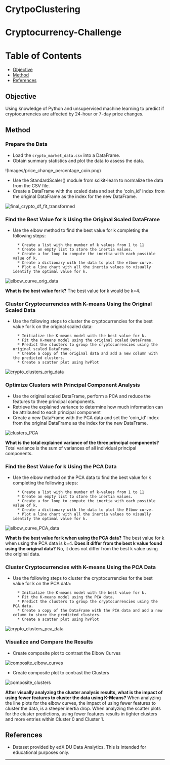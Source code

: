 # CrytpoClustering
# Cryptocurrency-Challenge



Table of Contents
=================

  * [Objective](#objective)
  * [Method](#method)
  * [References](#references)
  
  
  
## Objective
  
  
Using knowledge of Python and unsupervised machine learning to predict if cryptocurrencies are affected by 24-hour or 7-day price changes.



## Method


### Prepare the Data


* Load the `crypto_market_data.csv` into a DataFrame.
* Obtain summary statistics and plot the data to assess the data.

!(Images/price_change_percentage_coin.png)  

* Use the StandardScaler() module from scikit-learn to normalize the data from the CSV file.
* Create a DataFrame with the scaled data and set the 'coin_id' index from the original DataFrame as the index for the new DataFrame.

![final_crypto_df_fit_transformed](images/price_change_percentage_coin.png) 



### Find the Best Value for k Using the Original Scaled DataFrame


* Use the elbow method to find the best value for k completing the following steps:

        * Create a list with the number of k values from 1 to 11
        * Create an empty list to store the inertia values.
        * Create a for loop to compute the inertia with each possible value of k.
        * Create a dictionary with the data to plot the elbow curve.
        * Plot a line chart with all the inertia values to visually identify the optimal value for k.
![elbow_curve_orig_data](Images/elbow_curve_orig_data.png)  


**What is the best value for k?** The best value for k would be k=4.



### Cluster Cryptocurrencies with K-means Using the Original Scaled Data


* Use the following steps to cluster the cryptocurrencies for the best value for k on the original scaled data:

        * Initialize the K-means model with the best value for k.
        * Fit the K-means model using the original scaled DataFrame.
        * Predict the clusters to group the cryptocurrencies using the original scaled DataFrame.
        * Create a copy of the original data and add a new column with the predicted clusters.
        * Create a scatter plot using hvPlot
![crypto_clusters_orig_data](Images/crypto_clusters_orig_data.png)          
        
        

### Optimize Clusters with Principal Component Analysis


* Use the original scaled DataFrame, perform a PCA and reduce the features to three principal components.
* Retrieve the explained variance to determine how much information can be attributed to each principal component
* Create a new DataFrame with the PCA data and set the 'coin_id' index from the original DataFrame as the index for the new DataFrame.

![clusters_PCA](Images/clusters_PCA.png)  


**What is the total explained variance of the three principal components?** Total variance is the sum of variances of  all individual principal components.



### Find the Best Value for k Using the PCA Data


* Use the elbow method on the PCA data to find the best value for k completing the following steps:

        * Create a list with the number of k-values from 1 to 11
        * Create an empty list to store the inertia values.
        * Create a for loop to compute the inertia with each possible value of k.
        * Create a dictionary with the data to plot the Elbow curve.
        * Plot a line chart with all the inertia values to visually identify the optimal value for k.
![elbow_curve_PCA_data](Images/elbow_curve_PCA_data.png)  

**What is the best value for k when using the PCA data?** The best value for k when using the PCA data is k=4. 
**Does it differ from the best k value found using the original data?** No, it does not differ from the best k value using the original data.



### Cluster Cryptocurrencies with K-means Using the PCA Data


* Use the following steps to cluster the cryptocurrencies for the best value for k on the PCA data:

        * Initialize the K-means model with the best value for k.
        * Fit the K-means model using the PCA data.
        * Predict the clusters to group the cryptocurrencies using the PCA data.
        * Create a copy of the DataFrame with the PCA data and add a new column to store the predicted clusters.
        * Create a scatter plot using hvPlot
![crypto_clusters_pca_data](Images/crypto_clusters_pca_data.png)  
       

### Visualize and Compare the Results 


* Create composite plot to contrast the Elbow Curves 

![composite_elbow_curves](Images/composite_elbow_curves.png)  


* Create composite plot to contrast the Clusters 

![composite_clusters](Images/composite_clusters.png)  



**After visually analyzing the cluster analysis results, what is the impact of using fewer features to cluster the data using K-Means?** When analyzing the line plots for the elbow curves, the impact of using fewer features to cluster the data, is a steeper inertia drop. When analyzing the scatter plots for the cluster predictions, using fewer features results in tighter clusters and more entries within Cluster 0 and Cluster 1.



## References 


* Dataset provided by edX DU Data Analytics. This is intended for educational purposes only.

- - -
